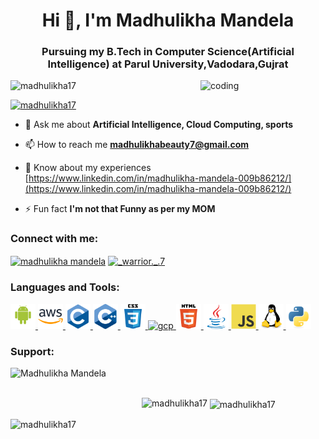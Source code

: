 <h1 align="center">Hi 👋, I'm Madhulikha Mandela</h1>
<h3 align="center">Pursuing my B.Tech in Computer Science(Artificial Intelligence) at Parul University,Vadodara,Gujrat</h3>

<img align="right" alt="coding" width="200" src="https://camo.githubusercontent.com/691cdc5f9c4dc0e88650b97d480af9237d9422963bd1184f95e00087d3aa8bbd/68747470733a2f2f692e696d6775722e636f6d2f72486c456444712e676966">

<p align="left"> <img src="https://komarev.com/ghpvc/?username=madhulikha17&label=Profile%20views&color=0e75b6&style=flat" alt="madhulikha17" /> </p>

<p align="left"> <a href="https://github.com/ryo-ma/github-profile-trophy"><img src="https://github-profile-trophy.vercel.app/?username=madhulikha17" alt="madhulikha17" /></a> </p>

- 💬 Ask me about **Artificial Intelligence, Cloud Computing, sports**

- 📫 How to reach me **madhulikhabeauty7@gmail.com**

- 📄 Know about my experiences [https://www.linkedin.com/in/madhulikha-mandela-009b86212/](https://www.linkedin.com/in/madhulikha-mandela-009b86212/)

- ⚡ Fun fact **I'm not that Funny as per my MOM**

<h3 align="left">Connect with me:</h3>
<p align="left">
<a href="https://linkedin.com/in/madhulikha mandela" target="blank"><img align="center" src="https://raw.githubusercontent.com/rahuldkjain/github-profile-readme-generator/master/src/images/icons/Social/linked-in-alt.svg" alt="madhulikha mandela" height="30" width="40" /></a>
<a href="https://instagram.com/_warrior._.7" target="blank"><img align="center" src="https://raw.githubusercontent.com/rahuldkjain/github-profile-readme-generator/master/src/images/icons/Social/instagram.svg" alt="_warrior._.7" height="30" width="40" /></a>
</p>

<h3 align="left">Languages and Tools:</h3>
<p align="left"> <a href="https://developer.android.com" target="_blank" rel="noreferrer"> <img src="https://raw.githubusercontent.com/devicons/devicon/master/icons/android/android-original-wordmark.svg" alt="android" width="40" height="40"/> </a> <a href="https://aws.amazon.com" target="_blank" rel="noreferrer"> <img src="https://raw.githubusercontent.com/devicons/devicon/master/icons/amazonwebservices/amazonwebservices-original-wordmark.svg" alt="aws" width="40" height="40"/> </a> <a href="https://www.cprogramming.com/" target="_blank" rel="noreferrer"> <img src="https://raw.githubusercontent.com/devicons/devicon/master/icons/c/c-original.svg" alt="c" width="40" height="40"/> </a> <a href="https://www.w3schools.com/cpp/" target="_blank" rel="noreferrer"> <img src="https://raw.githubusercontent.com/devicons/devicon/master/icons/cplusplus/cplusplus-original.svg" alt="cplusplus" width="40" height="40"/> </a> <a href="https://www.w3schools.com/css/" target="_blank" rel="noreferrer"> <img src="https://raw.githubusercontent.com/devicons/devicon/master/icons/css3/css3-original-wordmark.svg" alt="css3" width="40" height="40"/> </a> <a href="https://cloud.google.com" target="_blank" rel="noreferrer"> <img src="https://www.vectorlogo.zone/logos/google_cloud/google_cloud-icon.svg" alt="gcp" width="40" height="40"/> </a> <a href="https://www.w3.org/html/" target="_blank" rel="noreferrer"> <img src="https://raw.githubusercontent.com/devicons/devicon/master/icons/html5/html5-original-wordmark.svg" alt="html5" width="40" height="40"/> </a> <a href="https://www.java.com" target="_blank" rel="noreferrer"> <img src="https://raw.githubusercontent.com/devicons/devicon/master/icons/java/java-original.svg" alt="java" width="40" height="40"/> </a> <a href="https://developer.mozilla.org/en-US/docs/Web/JavaScript" target="_blank" rel="noreferrer"> <img src="https://raw.githubusercontent.com/devicons/devicon/master/icons/javascript/javascript-original.svg" alt="javascript" width="40" height="40"/> </a> <a href="https://www.linux.org/" target="_blank" rel="noreferrer"> <img src="https://raw.githubusercontent.com/devicons/devicon/master/icons/linux/linux-original.svg" alt="linux" width="40" height="40"/> </a> <a href="https://www.python.org" target="_blank" rel="noreferrer"> <img src="https://raw.githubusercontent.com/devicons/devicon/master/icons/python/python-original.svg" alt="python" width="40" height="40"/> </a> </p>

<h3 align="left">Support:</h3>
<p><a href="https://www.buymeacoffee.com/Madhulikha Mandela"> <img align="left" src="https://cdn.buymeacoffee.com/buttons/v2/default-yellow.png" height="50" width="210" alt="Madhulikha Mandela" /></a></p><br><br>

<p><img align="left" src="https://github-readme-stats.vercel.app/api/top-langs?username=madhulikha17&show_icons=true&locale=en&layout=compact" alt="madhulikha17" /></p>

<p>&nbsp;<img align="center" src="https://github-readme-stats.vercel.app/api?username=madhulikha17&show_icons=true&locale=en" alt="madhulikha17" /></p>

<p><img align="center" src="https://github-readme-streak-stats.herokuapp.com/?user=madhulikha17&" alt="madhulikha17" /></p>
